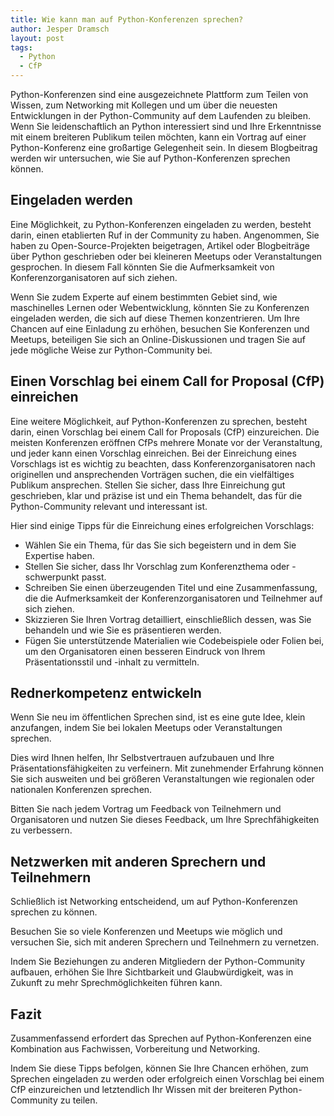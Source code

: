 ```yaml
---
title: Wie kann man auf Python-Konferenzen sprechen?
author: Jesper Dramsch
layout: post
tags:
  - Python
  - CfP
---
```


Python-Konferenzen sind eine ausgezeichnete Plattform zum Teilen von Wissen, zum Networking mit Kollegen und um über die neuesten Entwicklungen in der Python-Community auf dem Laufenden zu bleiben. Wenn Sie leidenschaftlich an Python interessiert sind und Ihre Erkenntnisse mit einem breiteren Publikum teilen möchten, kann ein Vortrag auf einer Python-Konferenz eine großartige Gelegenheit sein. In diesem Blogbeitrag werden wir untersuchen, wie Sie auf Python-Konferenzen sprechen können.

## Eingeladen werden

Eine Möglichkeit, zu Python-Konferenzen eingeladen zu werden, besteht darin, einen etablierten Ruf in der Community zu haben. Angenommen, Sie haben zu Open-Source-Projekten beigetragen, Artikel oder Blogbeiträge über Python geschrieben oder bei kleineren Meetups oder Veranstaltungen gesprochen. In diesem Fall könnten Sie die Aufmerksamkeit von Konferenzorganisatoren auf sich ziehen.

Wenn Sie zudem Experte auf einem bestimmten Gebiet sind, wie maschinelles Lernen oder Webentwicklung, könnten Sie zu Konferenzen eingeladen werden, die sich auf diese Themen konzentrieren. Um Ihre Chancen auf eine Einladung zu erhöhen, besuchen Sie Konferenzen und Meetups, beteiligen Sie sich an Online-Diskussionen und tragen Sie auf jede mögliche Weise zur Python-Community bei.

## Einen Vorschlag bei einem Call for Proposal (CfP) einreichen

Eine weitere Möglichkeit, auf Python-Konferenzen zu sprechen, besteht darin, einen Vorschlag bei einem Call for Proposals (CfP) einzureichen. Die meisten Konferenzen eröffnen CfPs mehrere Monate vor der Veranstaltung, und jeder kann einen Vorschlag einreichen.
Bei der Einreichung eines Vorschlags ist es wichtig zu beachten, dass Konferenzorganisatoren nach originellen und ansprechenden Vorträgen suchen, die ein vielfältiges Publikum ansprechen. Stellen Sie sicher, dass Ihre Einreichung gut geschrieben, klar und präzise ist und ein Thema behandelt, das für die Python-Community relevant und interessant ist.

Hier sind einige Tipps für die Einreichung eines erfolgreichen Vorschlags:

- Wählen Sie ein Thema, für das Sie sich begeistern und in dem Sie Expertise haben.
- Stellen Sie sicher, dass Ihr Vorschlag zum Konferenzthema oder -schwerpunkt passt.
- Schreiben Sie einen überzeugenden Titel und eine Zusammenfassung, die die Aufmerksamkeit der Konferenzorganisatoren und Teilnehmer auf sich ziehen.
- Skizzieren Sie Ihren Vortrag detailliert, einschließlich dessen, was Sie behandeln und wie Sie es präsentieren werden.
- Fügen Sie unterstützende Materialien wie Codebeispiele oder Folien bei, um den Organisatoren einen besseren Eindruck von Ihrem Präsentationsstil und -inhalt zu vermitteln.

## Rednerkompetenz entwickeln

Wenn Sie neu im öffentlichen Sprechen sind, ist es eine gute Idee, klein anzufangen, indem Sie bei lokalen Meetups oder Veranstaltungen sprechen.

Dies wird Ihnen helfen, Ihr Selbstvertrauen aufzubauen und Ihre Präsentationsfähigkeiten zu verfeinern. Mit zunehmender Erfahrung können Sie sich ausweiten und bei größeren Veranstaltungen wie regionalen oder nationalen Konferenzen sprechen.

Bitten Sie nach jedem Vortrag um Feedback von Teilnehmern und Organisatoren und nutzen Sie dieses Feedback, um Ihre Sprechfähigkeiten zu verbessern.

## Netzwerken mit anderen Sprechern und Teilnehmern

Schließlich ist Networking entscheidend, um auf Python-Konferenzen sprechen zu können.

Besuchen Sie so viele Konferenzen und Meetups wie möglich und versuchen Sie, sich mit anderen Sprechern und Teilnehmern zu vernetzen.

Indem Sie Beziehungen zu anderen Mitgliedern der Python-Community aufbauen, erhöhen Sie Ihre Sichtbarkeit und Glaubwürdigkeit, was in Zukunft zu mehr Sprechmöglichkeiten führen kann.

## Fazit

Zusammenfassend erfordert das Sprechen auf Python-Konferenzen eine Kombination aus Fachwissen, Vorbereitung und Networking.

Indem Sie diese Tipps befolgen, können Sie Ihre Chancen erhöhen, zum Sprechen eingeladen zu werden oder erfolgreich einen Vorschlag bei einem CfP einzureichen und letztendlich Ihr Wissen mit der breiteren Python-Community zu teilen.
